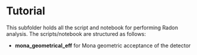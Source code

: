 # Tutorial

This subfolder holds all the script and notebook for performing Radon analysis. The scripts/notebook are structured as follows:

- **mona_geometrical_eff** for Mona geometric acceptance of the detector

